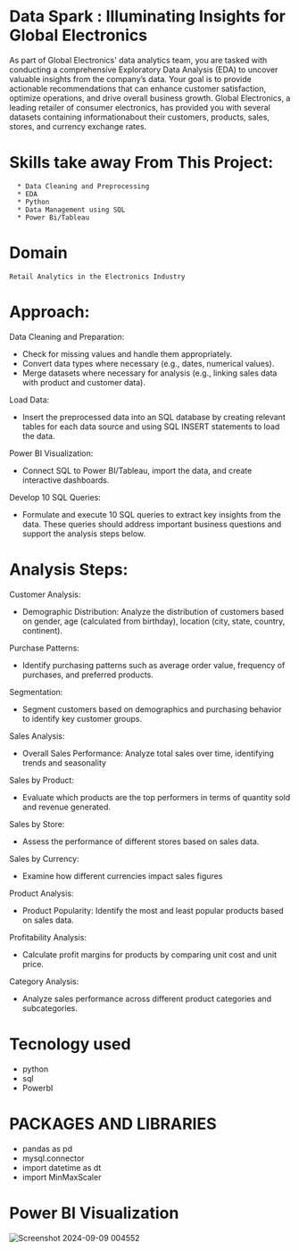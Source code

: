 # Data Spark : Illuminating Insights for Global Electronics
As part of Global Electronics' data analytics team, you are tasked with conducting a comprehensive Exploratory Data Analysis (EDA) to
uncover valuable insights from the company’s data. Your goal is to provide actionable recommendations that can enhance customer satisfaction,
optimize operations, and drive overall business growth. Global Electronics, a leading retailer of consumer electronics, has provided you with
several datasets containing informationabout their customers, products, sales, stores, and currency exchange rates.

# Skills take away From This Project:
      * Data Cleaning and Preprocessing 
      * EDA
      * Python 
      * Data Management using SQL 
      * Power Bi/Tableau
      
# Domain
    Retail Analytics in the Electronics Industry

# Approach:
Data Cleaning and Preparation:
  * Check for missing values and handle them appropriately.
  * Convert data types where necessary (e.g., dates, numerical values).
  *  Merge datasets where necessary for analysis (e.g., linking sales data with product and customer data).
    
Load Data:
  * Insert the preprocessed data into an SQL database by creating relevant tables for each data source and using SQL INSERT statements to load the data.
   
Power BI Visualization:
  * Connect SQL to Power BI/Tableau, import the data, and create interactive dashboards.

Develop 10 SQL Queries:
  * Formulate and execute 10 SQL queries to extract key insights from the data.
    These queries should address important business questions and support the analysis steps below.

    
# Analysis Steps:

Customer Analysis:
   * Demographic Distribution: Analyze the distribution of customers based on gender, age (calculated from birthday),
 location (city, state, country, continent).

Purchase Patterns:
   * Identify purchasing patterns such as average order value, frequency of purchases, and preferred products.

Segmentation:
   * Segment customers based on demographics and purchasing behavior to identify key customer groups.
   
Sales Analysis:
   * Overall Sales Performance: Analyze total sales over time, identifying trends and seasonality
     
Sales by Product: 
   * Evaluate which products are the top performers in terms of quantity sold and revenue generated.
     
Sales by Store:
   * Assess the performance of different stores based on sales data.

Sales by Currency:
   * Examine how different currencies impact sales figures

Product Analysis:
  * Product Popularity: Identify the most and least popular products based on sales data.
    
Profitability Analysis:
  * Calculate profit margins for products by comparing unit cost and unit price.
    
Category Analysis: 
  * Analyze sales performance across different product categories and subcategories.

# Tecnology used

* python
* sql
* PowerbI
 
 
# PACKAGES AND LIBRARIES

 * pandas as pd
 * mysql.connector
 * import datetime as dt
 * import MinMaxScaler
  

# Power BI Visualization

![Screenshot 2024-09-09 004552](https://github.com/user-attachments/assets/265070ea-fe69-4979-9bf2-7df98147ecc5)

